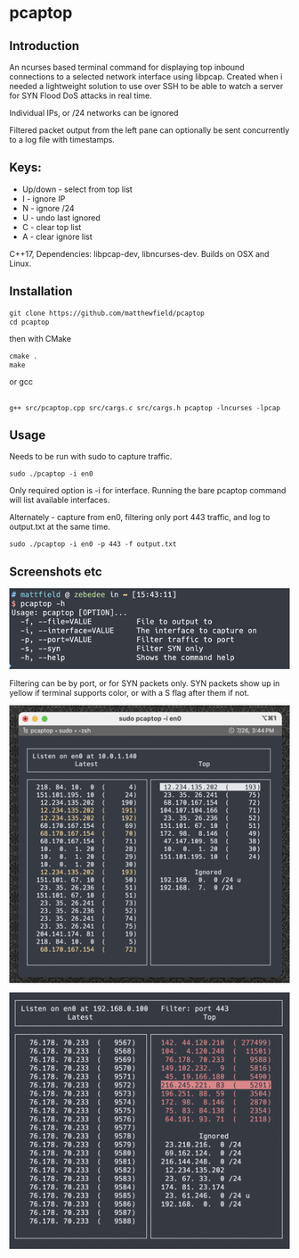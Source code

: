 # pcaptop

## Introduction
An ncurses based terminal command for displaying top inbound connections to a selected network interface using libpcap. Created when i needed a lightweight solution to use over SSH to be able to watch a server for SYN Flood DoS attacks in real time.

Individual IPs, or /24 networks can be ignored

Filtered packet output from the left pane can optionally be sent concurrently to a log file with timestamps.

## Keys:
* Up/down - select from top list 
* I - ignore IP
* N - ignore /24
* U - undo last ignored
* C - clear top list
* A - clear ignore list

C++17, Dependencies: libpcap-dev, libncurses-dev. Builds on OSX and Linux.

## Installation

```console
git clone https://github.com/matthewfield/pcaptop
cd pcaptop

```
then with CMake

```console
cmake .
make
```

or gcc
```console

g++ src/pcaptop.cpp src/cargs.c src/cargs.h pcaptop -lncurses -lpcap
```

## Usage

Needs to be run with sudo to capture traffic. 

```console
sudo ./pcaptop -i en0
```

Only required option is -i for interface. Running the bare pcaptop command will list available interfaces.

Alternately - capture from en0, filtering only port 443 traffic, and log to output.txt at the same time.

```console
sudo ./pcaptop -i en0 -p 443 -f output.txt
```

## Screenshots etc

![Command line options](screenshots/pcaptop_command.png?raw=true)

Filtering can be by port, or for SYN packets only. SYN packets show up in yellow if terminal supports color, or with a S flag after them if not.

![Unfiltered capture, SYN packets show up in yellow if terminal supports color, else with an S flag after](screenshots/pcaptop_unfiltered_with_syn_packets_in_yellow.png?raw=true)

![Filtered capture, on port 443 displayed at top](screenshots/pcaptop_with_port_filter.png?raw=true)
